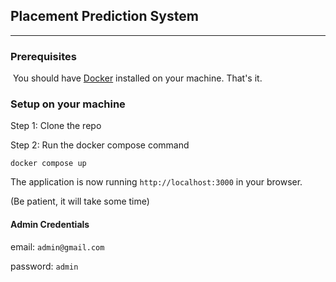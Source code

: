 ## Placement Prediction System

---

### Prerequisites

 You should have [Docker](https://docker.com) installed on your machine. That's it.

### Setup on your machine

Step 1: Clone the repo

Step 2: Run the docker compose command

```plaintext
docker compose up
```

The application is now running `http://localhost:3000` in your browser.

(Be patient, it will take some time)


#### Admin Credentials

email: `admin@gmail.com`

password: `admin`
